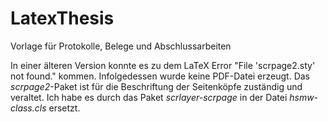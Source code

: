 # LatexThesis
Vorlage für Protokolle, Belege und Abschlussarbeiten

In einer älteren Version konnte es zu dem LaTeX Error "File 'scrpage2.sty' not found." kommen. Infolgedessen wurde keine PDF-Datei erzeugt. Das *scrpage2*-Paket ist für die Beschriftung der Seitenköpfe zuständig und veraltet. Ich habe es durch das Paket *scrlayer-scrpage* in der Datei *hsmw-class.cls* ersetzt.

